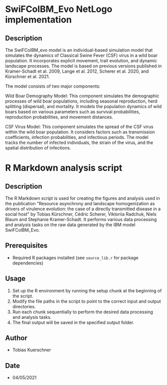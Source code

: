 # SwiFColBM_Evo NetLogo implementation
## Description

The SwiFCoIBM_evo model is an individual-based simulation model that simulates the dynamics of Classical Swine Fever (CSF) virus in a wild boar population. It incorporates explicit movement, trait evolution, and dynamic landscape processes. The model is based on previous versions published in Kramer-Schadt et al. 2009, Lange et al. 2012, Scherer et al. 2020, and Kürschner et al. 2021.

The model consists of two major components:

Wild Boar Demography Model: This component simulates the demographic processes of wild boar populations, including seasonal reproduction, herd splitting (dispersal), and mortality. It models the population dynamics of wild boars based on various parameters such as survival probabilities, reproduction probabilities, and movement distances.

CSF Virus Model: This component simulates the spread of the CSF virus within the wild boar population. It considers factors such as transmission coefficients, infection probabilities, and infectious periods. The model tracks the number of infected individuals, the strain of the virus, and the spatial distribution of infections.

# R Markdown analysis script
## Description
The R Markdown script is used for creating the figures and analysis used in the publication "Resource asynchrony and landscape homogenization as drivers of virulence evolution: the case of a directly transmitted disease in a social host" by Tobias Kürschner, Cédric Scherer, Viktoriia Radchuk, Niels Blaum and Stephanie Kramer-Schadt.
It performs various data processing and analysis tasks on the raw data generated by the IBM model SwiFColBM_Evo.

## Prerequisites
- Required R packages installed (see `source_lib.r` for package dependencies)

## Usage
1. Set up the R environment by running the setup chunk at the beginning of the script.
2. Modify the file paths in the script to point to the correct input and output directories.
3. Run each chunk sequentially to perform the desired data processing and analysis tasks.
4. The final output will be saved in the specified output folder.

## Author
- Tobias Kuerschner

## Date
- 04/05/2021
